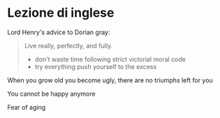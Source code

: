 # Lezione di inglese

Lord Henry's advice to Dorian gray:
> Live really, perfectly, and fully.
> * don't waste time following strict victorial moral code
> * try everything push yourself to the excess

When you grow old you become ugly, there are no triumphs left for you

You cannot be happy anymore

Fear of aging
<!--stackedit_data:
eyJoaXN0b3J5IjpbLTQzNzA2NDAzNl19
-->